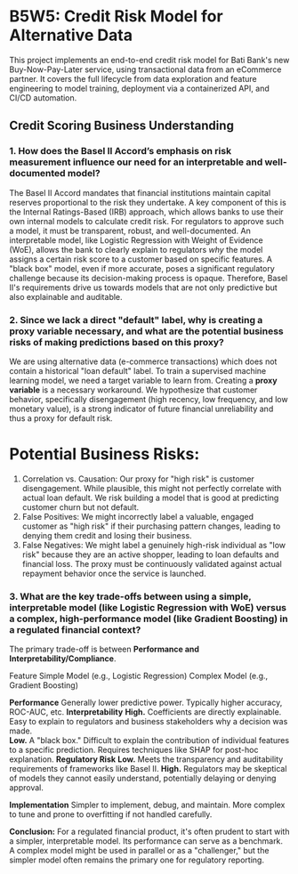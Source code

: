 # B5W5: Credit Risk Model for Alternative Data

This project implements an end-to-end credit risk model for Bati Bank's new Buy-Now-Pay-Later service, using transactional data from an eCommerce partner. It covers the full lifecycle from data exploration and feature engineering to model training, deployment via a containerized API, and CI/CD automation.

## Credit Scoring Business Understanding

### 1. How does the Basel II Accord’s emphasis on risk measurement influence our need for an interpretable and well-documented model?

The Basel II Accord mandates that financial institutions maintain capital reserves proportional to the risk they undertake. A key component of this is the Internal Ratings-Based (IRB) approach, which allows banks to use their own internal models to calculate credit risk. For regulators to approve such a model, it must be transparent, robust, and well-documented. An interpretable model, like Logistic Regression with Weight of Evidence (WoE), allows the bank to clearly explain to regulators *why* the model assigns a certain risk score to a customer based on specific features. A "black box" model, even if more accurate, poses a significant regulatory challenge because its decision-making process is opaque. Therefore, Basel II's requirements drive us towards models that are not only predictive but also explainable and auditable.

### 2. Since we lack a direct "default" label, why is creating a proxy variable necessary, and what are the potential business risks of making predictions based on this proxy?

We are using alternative data (e-commerce transactions) which does not contain a historical "loan default" label. To train a supervised machine learning model, we need a target variable to learn from. Creating a **proxy variable** is a necessary workaround. We hypothesize that customer behavior, specifically disengagement (high recency, low frequency, and low monetary value), is a strong indicator of future financial unreliability and thus a proxy for default risk.

# Potential Business Risks:
1.  Correlation vs. Causation: Our proxy for "high risk" is customer disengagement. While plausible, this might not perfectly correlate with actual loan default. We risk building a model that is good at predicting customer churn but not default.
2.  False Positives: We might incorrectly label a valuable, engaged customer as "high risk" if their purchasing pattern changes, leading to denying them credit and losing their business.
3.  False Negatives: We might label a genuinely high-risk individual as "low risk" because they are an active shopper, leading to loan defaults and financial loss. The proxy must be continuously validated against actual repayment behavior once the service is launched.

### 3. What are the key trade-offs between using a simple, interpretable model (like Logistic Regression with WoE) versus a complex, high-performance model (like Gradient Boosting) in a regulated financial context?

The primary trade-off is between **Performance and Interpretability/Compliance**.

 Feature  Simple Model (e.g., Logistic Regression)  Complex Model (e.g., Gradient Boosting)

**Performance**  Generally lower predictive power.  Typically higher accuracy, ROC-AUC, etc. 
 **Interpretability** 
  **High.** Coefficients are directly explainable. Easy to explain to regulators and business stakeholders why a decision was made.  
 **Low.** A "black box." Difficult to explain the contribution of individual features to a specific prediction. Requires techniques like SHAP for post-hoc explanation. 
**Regulatory Risk** 
 **Low.** Meets the transparency and auditability requirements of frameworks like Basel II. 
  **High.** Regulators may be skeptical of models they cannot easily understand, potentially delaying or denying approval. 

**Implementation** Simpler to implement, debug, and maintain. 
 More complex to tune and prone to overfitting if not handled carefully. 

**Conclusion:** For a regulated financial product, it's often prudent to start with a simpler, interpretable model. Its performance can serve as a benchmark. A complex model might be used in parallel or as a "challenger," but the simpler model often remains the primary one for regulatory reporting.